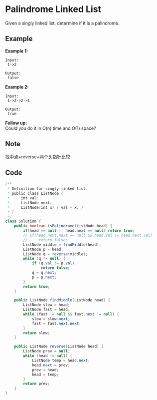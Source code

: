 # Palindrome Linked List

Given a singly linked list, determine if it is a palindrome.

## Example

**Example 1:**

```
Input:
 1->2

Output:
 false
```

**Example 2:**

```
Input:
 1->2->2->1

Output:
 true
```

**Follow up:**\
Could you do it in O(n) time and O(1) space?

## Note

找中点+reverse+两个头指针比较

## Code

```java
/**
 * Definition for singly-linked list.
 * public class ListNode {
 *     int val;
 *     ListNode next;
 *     ListNode(int x) { val = x; }
 * }
 */
class Solution {
    public boolean isPalindrome(ListNode head) {
        if(head == null || head.next == null) return true;
        // if(head.next.next == null && head.val != head.next.val)
        //     return false;
        ListNode middle = findMiddle(head);
        ListNode p = head;
        ListNode q = reverse(middle);
        while (q != null) {
            if (q.val != p.val)
                return false;
            q = q.next;
            p = p.next;
        }
        return true;
    }

    public ListNode findMiddle(ListNode head) {
        ListNode slow = head;
        ListNode fast = head;
        while (fast != null && fast.next != null) {
            slow = slow.next;
            fast = fast.next.next;
        }
        return slow;        
    }

    public ListNode reverse(ListNode head) {
        ListNode prev = null;
        while (head != null) {
            ListNode temp = head.next;
            head.next = prev;
            prev = head;
            head = temp;
        }
        return prev;
    }
}
```
